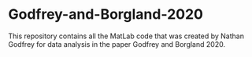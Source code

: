 # Godfrey-and-Borgland-2020

This repository contains all the MatLab code that was created by Nathan Godfrey for data analysis in the paper Godfrey and Borgland 2020.
